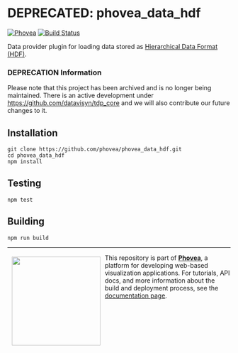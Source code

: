 DEPRECATED: phovea_data_hdf  
=====================
[![Phovea][phovea-image]][phovea-url]  [![Build Status][circleci-image]][circleci-url]


Data provider plugin for loading data stored as [Hierarchical Data Format (HDF)](http://www.hdfgroup.org/).

### DEPRECATION Information
Please note that this project has been archived and is no longer being maintained. There is an active development under https://github.com/datavisyn/tdp_core and we will also contribute our future changes to it.

Installation
------------

```
git clone https://github.com/phovea/phovea_data_hdf.git
cd phovea_data_hdf
npm install
```

Testing
-------

```
npm test
```

Building
--------

```
npm run build
```



***

<a href="https://caleydo.org"><img src="http://caleydo.org/assets/images/logos/caleydo.svg" align="left" width="200px" hspace="10" vspace="6"></a>
This repository is part of **[Phovea](http://phovea.caleydo.org/)**, a platform for developing web-based visualization applications. For tutorials, API docs, and more information about the build and deployment process, see the [documentation page](http://phovea.caleydo.org).


[phovea-image]: https://img.shields.io/badge/Phovea-Server%20Plugin-10ACDF.svg
[phovea-url]: https://phovea.caleydo.org
[circleci-image]: https://circleci.com/gh/phovea/phovea_data_hdf.svg?style=shield
[circleci-url]: https://circleci.com/gh/phovea/phovea_data_hdf
